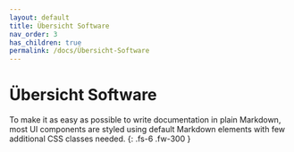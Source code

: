 ```yaml
---
layout: default
title: Übersicht Software
nav_order: 3
has_children: true
permalink: /docs/Übersicht-Software
---
```


# Übersicht Software

To make it as easy as possible to write documentation in plain Markdown, most UI components are styled using default Markdown elements with few additional CSS classes needed.
{: .fs-6 .fw-300 }

